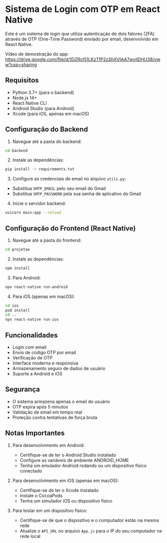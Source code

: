 # Sistema de Login com OTP em React Native

Este é um sistema de login que utiliza autenticação de dois fatores (2FA) através de OTP (One-Time Password) enviado por email, desenvolvido em React Native.

Vídeo de demostração do app: https://drive.google.com/file/d/1DZRct51LKzTfP2zShXVIAA7wvjIDHU38/view?usp=sharing

## Requisitos

- Python 3.7+ (para o backend)
- Node.js 14+
- React Native CLI
- Android Studio (para Android)
- Xcode (para iOS, apenas em macOS)

## Configuração do Backend

1. Navegue até a pasta do backend:
```bash
cd backend
```

2. Instale as dependências:
```bash
pip install -r requirements.txt
```

3. Configure as credenciais de email no arquivo `utils.py`:
- Substitua `SMTP_EMAIL` pelo seu email do Gmail
- Substitua `SMTP_PASSWORD` pela sua senha de aplicativo do Gmail

4. Inicie o servidor backend:
```bash
uvicorn main:app --reload
```

## Configuração do Frontend (React Native)

1. Navegue até a pasta do frontend:
```bash
cd projetao
```

2. Instale as dependências:
```bash
npm install
```

3. Para Android:
```bash
npx react-native run-android
```

4. Para iOS (apenas em macOS):
```bash
cd ios
pod install
cd ..
npx react-native run-ios
```

## Funcionalidades

- Login com email
- Envio de código OTP por email
- Verificação de OTP
- Interface moderna e responsiva
- Armazenamento seguro de dados de usuário
- Suporte a Android e iOS

## Segurança

- O sistema armazena apenas o email do usuário
- OTP expira após 5 minutos
- Validação de email em tempo real
- Proteção contra tentativas de força bruta

## Notas Importantes

1. Para desenvolvimento em Android:
   - Certifique-se de ter o Android Studio instalado
   - Configure as variáveis de ambiente ANDROID_HOME
   - Tenha um emulador Android rodando ou um dispositivo físico conectado

2. Para desenvolvimento em iOS (apenas em macOS):
   - Certifique-se de ter o Xcode instalado
   - Instale o CocoaPods
   - Tenha um simulador iOS ou dispositivo físico

3. Para testar em um dispositivo físico:
   - Certifique-se de que o dispositivo e o computador estão na mesma rede
   - Atualize o `API_URL` no arquivo `App.js` para o IP do seu computador na rede local
